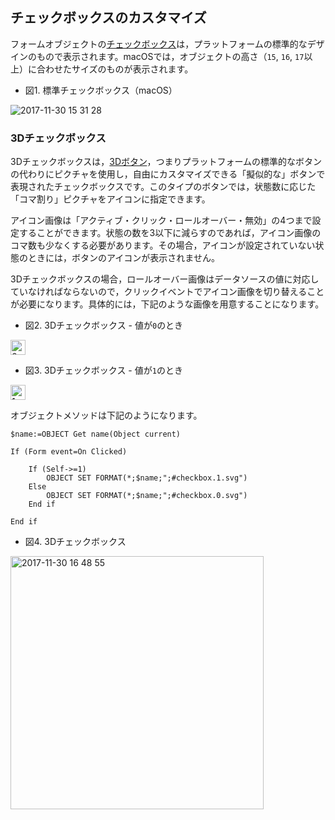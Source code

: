 ## チェックボックスのカスタマイズ

フォームオブジェクトの[チェックボックス](http://doc.4d.com/4Dv16/4D/16.1/Check-Boxes.300-3373477.ja.html)は，プラットフォームの標準的なデザインのもので表示されます。macOSでは，オブジェクトの高さ（``15``, ``16``, ``17``以上）に合わせたサイズのものが表示されます。

* 図1. 標準チェックボックス（macOS）

<img alt="2017-11-30 15 31 28" src="https://user-images.githubusercontent.com/10509075/33419365-611668a0-d5ed-11e7-9a95-699fbe253968.png">

### 3Dチェックボックス

3Dチェックボックスは，[3Dボタン](http://doc.4d.com/4Dv16/4D/16.1/3D-Buttons-3D-Check-Boxes-and-3D-Radio-Buttons.300-3373467.ja.html)，つまりプラットフォームの標準的なボタンの代わりにピクチャを使用し，自由にカスタマイズできる「擬似的な」ボタンで表現されたチェックボックスです。このタイプのボタンでは，状態数に応じた「コマ割り」ピクチャをアイコンに指定できます。

アイコン画像は「アクティブ・クリック・ロールオーバー・無効」の4つまで設定することができます。状態の数を3以下に減らすのであれば，アイコン画像のコマ数も少なくする必要があります。その場合，アイコンが設定されていない状態のときには，ボタンのアイコンが表示されません。

3Dチェックボックスの場合，ロールオーバー画像はデータソースの値に対応していなければならないので，クリックイベントでアイコン画像を切り替えることが必要になります。具体的には，下記のような画像を用意することになります。

* 図2. 3Dチェックボックス - 値が``0``のとき

<img alt="0" width="24" src="https://user-images.githubusercontent.com/10509075/33419452-cb5b33a8-d5ed-11e7-9c62-68906687cdec.png" />

* 図3. 3Dチェックボックス - 値が``1``のとき

<img alt="1" width="24" src="https://user-images.githubusercontent.com/10509075/33419472-e497c674-d5ed-11e7-8129-3e47b37e6b72.png" />

オブジェクトメソッドは下記のようになります。

```
$name:=OBJECT Get name(Object current)

If (Form event=On Clicked)
	
	If (Self->=1)
		OBJECT SET FORMAT(*;$name;";#checkbox.1.svg")
	Else 
		OBJECT SET FORMAT(*;$name;";#checkbox.0.svg")
	End if 
	
End if 
```

* 図4. 3Dチェックボックス 

<img width="405" alt="2017-11-30 16 48 55" src="https://user-images.githubusercontent.com/10509075/33419575-624ea8d0-d5ee-11e7-984e-562e5e478293.png">

